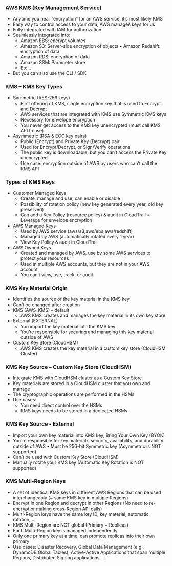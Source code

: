 ### AWS KMS (Key Management Service)

- Anytime you hear “encryption” for an AWS service, it’s most likely KMS
- Easy way to control access to your data, AWS manages keys for us
- Fully integrated with IAM for authorization
- Seamlessly integrated into:
  - Amazon EBS: encrypt volumes
  - Amazon S3: Server-side encryption of objects • Amazon Redshift: encryption of data
  - Amazon RDS: encryption of data
  - Amazon SSM: Parameter store
  - Etc...
- But you can also use the CLI / SDK

### KMS – KMS Key Types

- Symmetric (AES-256 keys)
  - First offering of KMS, single encryption key that is used to Encrypt and Decrypt
  - AWS services that are integrated with KMS use Symmetric KMS keys
  - Necessary for envelope encryption
  - You never get access to the KMS key unencrypted (must call KMS API to use)
- Asymmetric (RSA & ECC key pairs)
  - Public (Encrypt) and Private Key (Decrypt) pair
  - Used for Encrypt/Decrypt, or Sign/Verify operations
  - The public key is downloadable, but you can’t access the Private Key unencrypted
  - Use case: encryption outside of AWS by users who can’t call the KMS API

### Types of KMS Keys

- Customer Managed Keys
  - Create, manage and use, can enable or disable
  - Possibility of rotation policy (new key generated every year, old key preserved) 
  - Can add a Key Policy (resource policy) & audit in CloudTrail
  • Leverage for envelope encryption
- AWS Managed Keys
  - Used by AWS service (aws/s3,aws/ebs,aws/redshift)
  - Managed by AWS (automatically rotated every 1 year)
  - View Key Policy & audit in CloudTrail
- AWS Owned Keys
  - Created and managed by AWS, use by some AWS services to protect your resources
  - Used in multiple AWS accounts, but they are not in your AWS account
  - You can’t view, use, track, or audit

### KMS Key Material Origin

- Identifies the source of the key material in the KMS key
- Can’t be changed after creation
- KMS (AWS_KMS) – default
  - AWS KMS creates and manages the key material in its own key store
- External (EXTERNAL)
  - You import the key material into the KMS key
  - You’re responsible for securing and managing this key material outside of AWS
- Custom Key Store (CloudHSM)
  - AWS KMS creates the key material in a custom key store (CloudHSM Cluster)

### KMS Key Source – Custom Key Store (CloudHSM)

- Integrate KMS with CloudHSM cluster as a Custom Key Store
- Key materials are stored in a CloudHSM cluster that you own and manage
- The cryptographic operations are performed in the HSMs
- Use cases:
  - You need direct control over the HSMs
  - KMS keys needs to be stored in a dedicated HSMs

### KMS Key Source - External

- Import your own key material into KMS key, Bring Your Own Key (BYOK)
- You’re responsible for key material’s security, availability, and durability outside of AWS • Must be 256-bit Symmetric key (Asymmetric is NOT supported)
- Can’t be used with Custom Key Store (CloudHSM)
- Manually rotate your KMS key (Automatic Key Rotation is NOT supported)

### KMS Multi-Region Keys

- A set of identical KMS keys in different AWS Regions that can be used interchangeably 
(~ same KMS key in multiple Regions)
- Encrypt in one Region and decrypt in other Regions (No need to re-encrypt or making cross-Region API calls)
- Multi-Region keys have the same key ID, key material, automatic rotation, ...
- KMS Multi-Region are NOT global (Primary + Replicas)
- Each Multi-Region key is managed independently
- Only one primary key at a time, can promote replicas into their own primary
- Use cases: Disaster Recovery, Global Data Management (e.g., DynamoDB Global Tables), Active-Active Applications that span multiple Regions, Distributed Signing applications, ...
